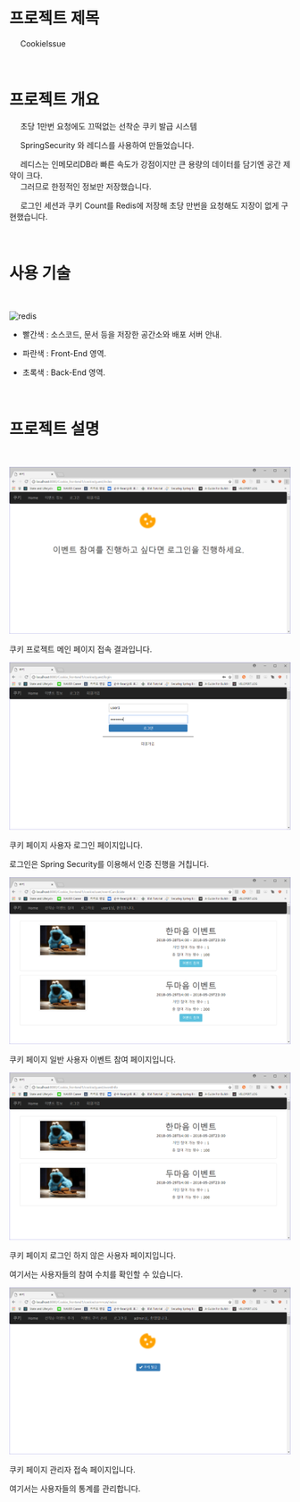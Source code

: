
# 프로젝트 제목 

  &nbsp;&nbsp; &nbsp;  CookieIssue
  
  <br/>
  
# 프로젝트 개요
   <p>&nbsp;&nbsp; &nbsp;  초당 1만번 요청에도 끄떡없는 선착순 쿠키 발급 시스템 </p>
   <p>&nbsp;&nbsp; &nbsp;  SpringSecurity 와 레디스를 사용하여 만들었습니다. </p>
   <p> &nbsp;&nbsp; &nbsp; 레디스는 인메모리DB라 빠른 속도가 강점이지만 큰 용량의 데이터를 담기엔 공간 제약이 크다. <br/>
   &nbsp;&nbsp; &nbsp; 그러므로 한정적인 정보만 저장했습니다. </p>
   <p> &nbsp;&nbsp; &nbsp; 로그인 세션과 쿠키 Count를 Redis에 저장해 초당 만번을 요청해도 지장이 없게 구현했습니다.  </p>

   
  <br/>
  
# 사용 기술
  <br/>
  
  ![redis](https://user-images.githubusercontent.com/24237454/41399391-24b09a8c-6ff5-11e8-9d6f-89bdd96b58d9.PNG)


- 빨간색 : 소스코드, 문서 등을 저장한 공간소와 배포 서버 안내.
- 파란색 : Front-End 영역.
- 초록색 : Back-End 영역.

 
  <br/>
 
# 프로젝트 설명
 
 <br/>
 
![capture01](/image/capture01.png)

쿠키 프로젝트 메인 페이지 접속 결과입니다.

![capture02](/image/capture02.png)

쿠키 페이지 사용자 로그인 페이지입니다.

로그인은 Spring Security를 이용해서 인증 진행을 거칩니다.

![capture03](/image/capture03.png)

쿠키 페이지 일반 사용자 이벤트 참여 페이지입니다.

![capture04](/image/capture04.png)

쿠키 페이지 로그인 하지 않은 사용자 페이지입니다.

여기서는 사용자들의 참여 수치를 확인할 수 있습니다.

![capture05](/image/capture05.png)

쿠키 페이지 관리자 접속 페이지입니다.

여기서는 사용자들의 통계를 관리합니다.
